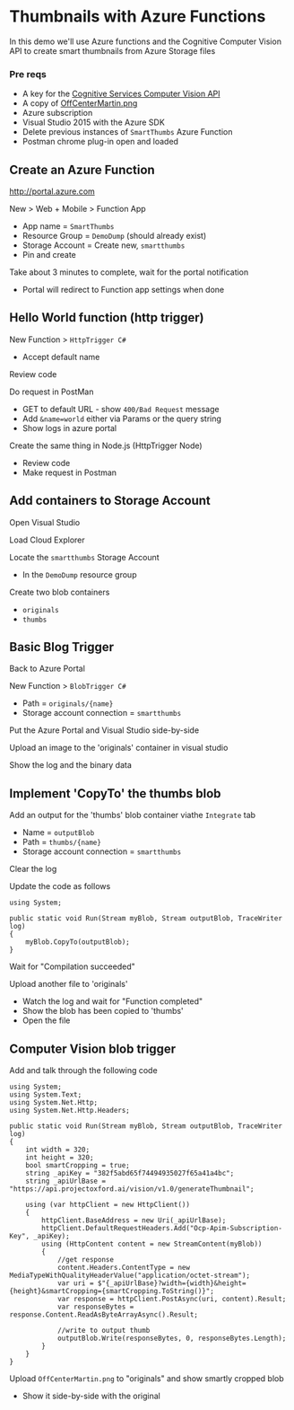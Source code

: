 # Thumbnails with Azure Functions
In this demo we'll use Azure functions and the Cognitive Computer Vision API to create smart thumbnails from Azure Storage files

### Pre reqs
* A key for the [Cognitive Services Computer Vision API](https://www.microsoft.com/cognitive-services/en-us/computer-vision-api)
* A copy of [OffCenterMartin.png](https://raw.githubusercontent.com/martinkearn/Content/master/Blogs/Images/OffCenterMartin.png)
* Azure subscription
* Visual Studio 2015 with the Azure SDK
* Delete previous instances of `SmartThumbs` Azure Function
* Postman chrome plug-in open and loaded

## Create an Azure Function
http://portal.azure.com

New > Web + Mobile > Function App
* App name = `SmartThumbs`
* Resource Group = `DemoDump` (should already exist)
* Storage Account = Create new, `smartthumbs`
* Pin and create

Take about 3 minutes to complete, wait for the portal notification
* Portal will redirect to Function app settings when done

## Hello World function (http trigger)
New Function > `HttpTrigger C#`
* Accept default name

Review code

Do request in PostMan
* GET to default URL - show `400/Bad Request` message
* Add `&name=world` either via Params or the query string
* Show logs in azure portal

Create the same thing in Node.js (HttpTrigger Node)
* Review code
* Make request in Postman

## Add containers to Storage Account
Open Visual Studio

Load Cloud Explorer

Locate the `smartthumbs` Storage Account
* In the `DemoDump` resource group

Create two blob containers 
* `originals`
* `thumbs`

## Basic Blog Trigger
Back to Azure Portal

New Function > `BlobTrigger C#`
* Path = `originals/{name}`
* Storage account connection = `smartthumbs`

Put the Azure Portal and Visual Studio side-by-side

Upload an image to the 'originals' container in visual studio

Show the log and the binary data

## Implement 'CopyTo' the thumbs blob
Add an output for the 'thumbs' blob container viathe `Integrate` tab
* Name = `outputBlob`
* Path = `thumbs/{name}`
* Storage account connection = `smartthumbs`

Clear the log

Update the code as follows

```
using System;

public static void Run(Stream myBlob, Stream outputBlob, TraceWriter log)
{
    myBlob.CopyTo(outputBlob);
}
```

Wait for "Compilation succeeded"

Upload another file to 'originals'
* Watch the log and wait for "Function completed"
* Show the blob has been copied to 'thumbs'
* Open the file

## Computer Vision blob trigger
Add and talk through the following code 

```
using System;
using System.Text;
using System.Net.Http;
using System.Net.Http.Headers;

public static void Run(Stream myBlob, Stream outputBlob, TraceWriter log)
{
    int width = 320;
    int height = 320;
    bool smartCropping = true;
    string _apiKey = "382f5abd65f74494935027f65a41a4bc";
    string _apiUrlBase = "https://api.projectoxford.ai/vision/v1.0/generateThumbnail";
    
    using (var httpClient = new HttpClient())
    {
        httpClient.BaseAddress = new Uri(_apiUrlBase);
        httpClient.DefaultRequestHeaders.Add("Ocp-Apim-Subscription-Key", _apiKey);
        using (HttpContent content = new StreamContent(myBlob))
        {
            //get response
            content.Headers.ContentType = new MediaTypeWithQualityHeaderValue("application/octet-stream");
            var uri = $"{_apiUrlBase}?width={width}&height={height}&smartCropping={smartCropping.ToString()}";
            var response = httpClient.PostAsync(uri, content).Result;
            var responseBytes = response.Content.ReadAsByteArrayAsync().Result;
            
            //write to output thumb
            outputBlob.Write(responseBytes, 0, responseBytes.Length);
        }
    }
}
```

Upload `OffCenterMartin.png` to "originals" and show smartly cropped blob
* Show it side-by-side with the original